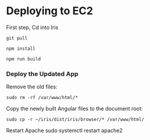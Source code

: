 # Deploying to EC2

First step, Cd into Iris
```console
git pull
```
```console
npm install
```

```console
npm run build
```

### Deploy the Updated App
Remove the old files:
```console
sudo rm -rf /var/www/html/*
```

Copy the newly built Angular files to the document root:
```console
sudo cp -r ~/iris/dist/iris/browser/* /var/www/html/
```

Restart Apache
sudo systemctl restart apache2
